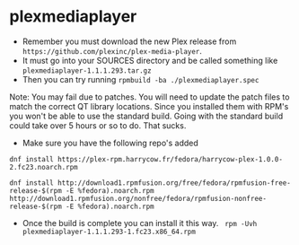 # plexmediaplayer

* Remember you must download the new Plex release from ```https://github.com/plexinc/plex-media-player```. 
* It must go into your SOURCES directory and be called something like ```plexmediaplayer-1.1.1.293.tar.gz```
* Then you can try running ```rpmbuild -ba ./plexmediaplayer.spec```

Note: You may fail due to patches.  You will need to update the patch files to match the correct QT library locations. Since you installed them with RPM's you won't be able to use the standard build. Going with the standard build could take over 5 hours or so to do. That sucks. 

* Make sure you have the following repo's added 

```dnf install https://plex-rpm.harrycow.fr/fedora/harrycow-plex-1.0.0-2.fc23.noarch.rpm```

```dnf install http://download1.rpmfusion.org/free/fedora/rpmfusion-free-release-$(rpm -E %fedora).noarch.rpm http://download1.rpmfusion.org/nonfree/fedora/rpmfusion-nonfree-release-$(rpm -E %fedora).noarch.rpm```

* Once the build is complete you can install it this way. ``` rpm -Uvh plexmediaplayer-1.1.1.293-1.fc23.x86_64.rpm```
